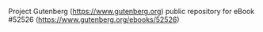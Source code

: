 Project Gutenberg (https://www.gutenberg.org) public repository for
eBook #52526 (https://www.gutenberg.org/ebooks/52526)
